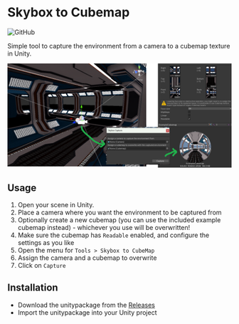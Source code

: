 # Skybox to Cubemap
![GitHub](https://img.shields.io/github/license/dbqt/SkyboxToCubemap)

Simple tool to capture the environment from a camera to a cubemap texture in Unity.

![instructions for usage](./VisualInstructions.png?raw=true)

## Usage

1. Open your scene in Unity.
2. Place a camera where you want the environment to be captured from
3. Optionally create a new cubemap (you can use the included example cubemap instead) - whichever you use will be overwritten!
4. Make sure the cubemap has `Readable` enabled, and configure the settings as you like
5. Open the menu for `Tools > Skybox to CubeMap`
6. Assign the camera and a cubemap to overwrite
7. Click on `Capture`

## Installation

- Download the unitypackage from the [Releases](https://github.com/dbqt/SkyboxToCubemap/releases)
- Import the unitypackage into your Unity project